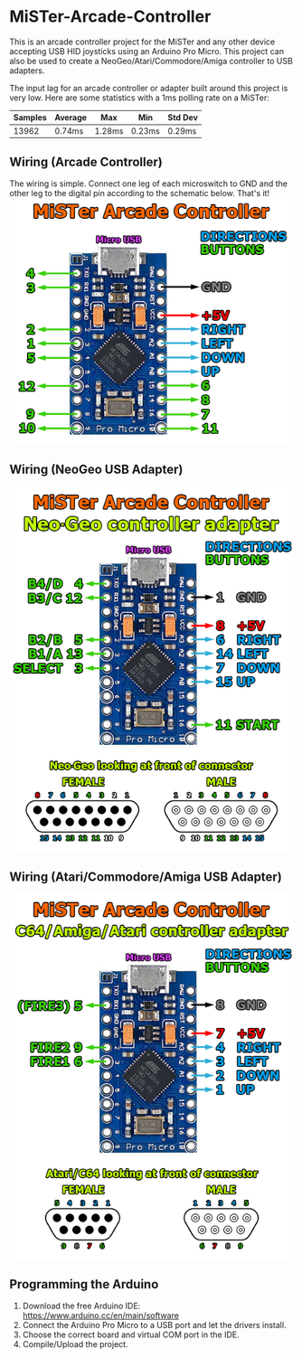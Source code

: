 # MiSTer-Arcade-Controller
This is an arcade controller project for the MiSTer and any other device accepting USB HID joysticks using an Arduino Pro Micro. This project can also be used to create a NeoGeo/Atari/Commodore/Amiga controller to USB adapters.

The input lag for an arcade controller or adapter built around this project is very low. Here are some statistics with a 1ms polling rate on a MiSTer:

| Samples | Average | Max | Min | Std Dev |
| ------ | ------ | ------ | ------ | ------ | 
| 13962 | 0.74ms | 1.28ms | 0.23ms | 0.29ms |

## Wiring (Arcade Controller)
The wiring is simple. Connect one leg of each microswitch to GND and the other leg to the digital pin according to the schematic below. That's it!  
![Assemble1](images/mister-arcade-controller-wiring.png)

## Wiring (NeoGeo USB Adapter)
![Assemble1](images/mister-arcade-controller-wiring-neogeo.png)

## Wiring (Atari/Commodore/Amiga USB Adapter)
![Assemble1](images/mister-arcade-controller-wiring-atari.png)

## Programming the Arduino
1. Download the free Arduino IDE: https://www.arduino.cc/en/main/software
2. Connect the Arduino Pro Micro to a USB port and let the drivers install.
3. Choose the correct board and virtual COM port in the IDE.
3. Compile/Upload the project.
